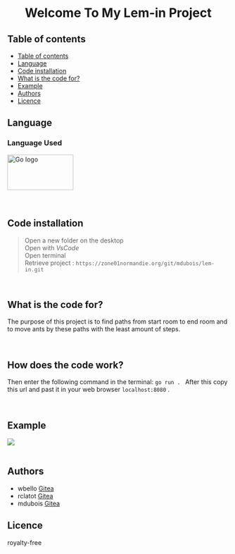 <h1 align="center">Welcome To My Lem-in Project</h1>

## Table of contents

- [Table of contents](#table-of-contents)
- [Language](#language)
- [Code installation](#code-installation)
- [What is the code for?](#what-is-the-code-for)
- [Example](#example)
- [Authors](#authors)
- [Licence](#licence)

## Language

<h3 align="left">Language Used</h3>
<div align="left">
  <img src="https://openupthecloud.com/wp-content/uploads/2020/01/Golang.png?ezimgfmt=ng%3Awebp%2Fngcb2%2Frs%3Adevice%2Frscb2-1" height="80" width="150" alt="Go logo"  />
</div>
<br><br>

## Code installation


> Open a new folder on the desktop  <br>
> Open with *VsCode* <br>
> Open terminal <br>
> Retrieve project : `https://zone01normandie.org/git/mdubois/lem-in.git` <br>

<br>

## What is the code for?

<p>The purpose of this project is to find paths from start room to end room and to move ants by these paths with the least amount of steps.</p>
<br>
<h2>How does the code work?</h2>

<p>Then enter the following command in the terminal: <code>go run . </code> After this copy this url and past it in your web browser <code>localhost:8080</code> . </p>

<br>

## Example

<img src="assets/img/capture01.png">
<br>
<br>

## Authors

+ wbello [Gitea](https://zone01normandie.org/git/wbello)
+ rclatot [Gitea](https://zone01normandie.org/git/rclatot)
+ mdubois [Gitea](https://zone01normandie.org/git/mdubois)

## Licence

<p>royalty-free</p>